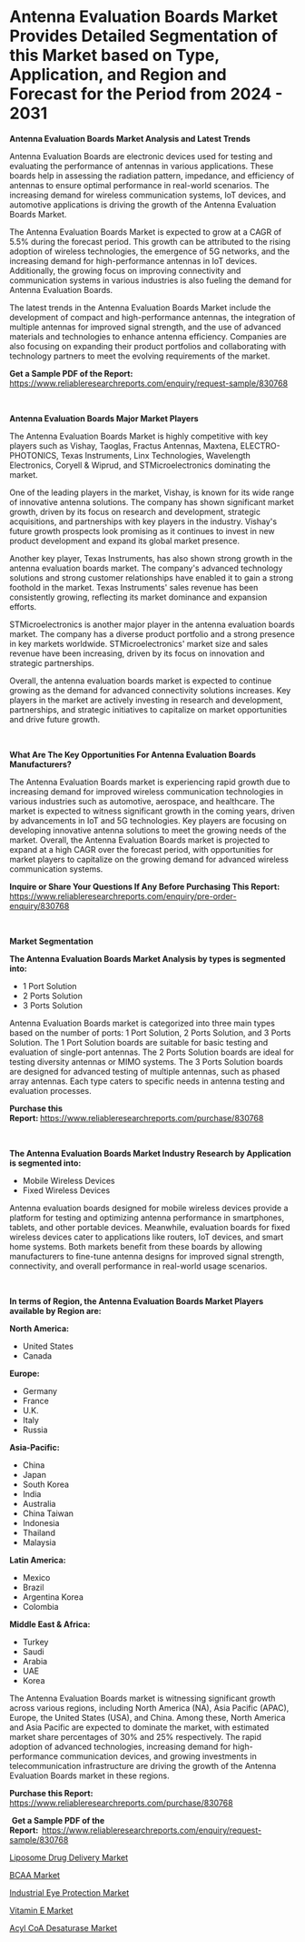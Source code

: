 <p><h1>Antenna Evaluation Boards Market Provides Detailed Segmentation of this Market based on Type, Application, and Region and Forecast for the Period from 2024 - 2031</h1></p><p><strong>Antenna Evaluation Boards Market Analysis and Latest Trends</strong></p>
<p><p>Antenna Evaluation Boards are electronic devices used for testing and evaluating the performance of antennas in various applications. These boards help in assessing the radiation pattern, impedance, and efficiency of antennas to ensure optimal performance in real-world scenarios. The increasing demand for wireless communication systems, IoT devices, and automotive applications is driving the growth of the Antenna Evaluation Boards Market.</p><p>The Antenna Evaluation Boards Market is expected to grow at a CAGR of 5.5% during the forecast period. This growth can be attributed to the rising adoption of wireless technologies, the emergence of 5G networks, and the increasing demand for high-performance antennas in IoT devices. Additionally, the growing focus on improving connectivity and communication systems in various industries is also fueling the demand for Antenna Evaluation Boards.</p><p>The latest trends in the Antenna Evaluation Boards Market include the development of compact and high-performance antennas, the integration of multiple antennas for improved signal strength, and the use of advanced materials and technologies to enhance antenna efficiency. Companies are also focusing on expanding their product portfolios and collaborating with technology partners to meet the evolving requirements of the market.</p></p>
<p><strong>Get a Sample PDF of the Report:&nbsp;</strong> <a href="https://www.reliableresearchreports.com/enquiry/request-sample/830768">https://www.reliableresearchreports.com/enquiry/request-sample/830768</a></p>
<p>&nbsp;</p>
<p><strong>Antenna Evaluation Boards Major Market Players</strong></p>
<p><p>The Antenna Evaluation Boards Market is highly competitive with key players such as Vishay, Taoglas, Fractus Antennas, Maxtena, ELECTRO-PHOTONICS, Texas Instruments, Linx Technologies, Wavelength Electronics, Coryell & Wiprud, and STMicroelectronics dominating the market.</p><p>One of the leading players in the market, Vishay, is known for its wide range of innovative antenna solutions. The company has shown significant market growth, driven by its focus on research and development, strategic acquisitions, and partnerships with key players in the industry. Vishay's future growth prospects look promising as it continues to invest in new product development and expand its global market presence.</p><p>Another key player, Texas Instruments, has also shown strong growth in the antenna evaluation boards market. The company's advanced technology solutions and strong customer relationships have enabled it to gain a strong foothold in the market. Texas Instruments' sales revenue has been consistently growing, reflecting its market dominance and expansion efforts.</p><p>STMicroelectronics is another major player in the antenna evaluation boards market. The company has a diverse product portfolio and a strong presence in key markets worldwide. STMicroelectronics' market size and sales revenue have been increasing, driven by its focus on innovation and strategic partnerships.</p><p>Overall, the antenna evaluation boards market is expected to continue growing as the demand for advanced connectivity solutions increases. Key players in the market are actively investing in research and development, partnerships, and strategic initiatives to capitalize on market opportunities and drive future growth.</p></p>
<p>&nbsp;</p>
<p><strong>What Are The Key Opportunities For Antenna Evaluation Boards Manufacturers?</strong></p>
<p><p>The Antenna Evaluation Boards market is experiencing rapid growth due to increasing demand for improved wireless communication technologies in various industries such as automotive, aerospace, and healthcare. The market is expected to witness significant growth in the coming years, driven by advancements in IoT and 5G technologies. Key players are focusing on developing innovative antenna solutions to meet the growing needs of the market. Overall, the Antenna Evaluation Boards market is projected to expand at a high CAGR over the forecast period, with opportunities for market players to capitalize on the growing demand for advanced wireless communication systems.</p></p>
<p><strong>Inquire or Share Your Questions If Any Before Purchasing This Report:</strong> <a href="https://www.reliableresearchreports.com/enquiry/pre-order-enquiry/830768">https://www.reliableresearchreports.com/enquiry/pre-order-enquiry/830768</a></p>
<p>&nbsp;</p>
<p><strong>Market Segmentation</strong></p>
<p><strong>The Antenna Evaluation Boards Market Analysis by types is segmented into:</strong></p>
<p><ul><li>1 Port Solution</li><li>2 Ports Solution</li><li>3 Ports Solution</li></ul></p>
<p><p>Antenna Evaluation Boards market is categorized into three main types based on the number of ports: 1 Port Solution, 2 Ports Solution, and 3 Ports Solution. The 1 Port Solution boards are suitable for basic testing and evaluation of single-port antennas. The 2 Ports Solution boards are ideal for testing diversity antennas or MIMO systems. The 3 Ports Solution boards are designed for advanced testing of multiple antennas, such as phased array antennas. Each type caters to specific needs in antenna testing and evaluation processes.</p></p>
<p><strong>Purchase this Report:&nbsp;</strong><a href="https://www.reliableresearchreports.com/purchase/830768">https://www.reliableresearchreports.com/purchase/830768</a></p>
<p>&nbsp;</p>
<p><strong>The Antenna Evaluation Boards Market Industry Research by Application is segmented into:</strong></p>
<p><ul><li>Mobile Wireless Devices</li><li>Fixed Wireless Devices</li></ul></p>
<p><p>Antenna evaluation boards designed for mobile wireless devices provide a platform for testing and optimizing antenna performance in smartphones, tablets, and other portable devices. Meanwhile, evaluation boards for fixed wireless devices cater to applications like routers, IoT devices, and smart home systems. Both markets benefit from these boards by allowing manufacturers to fine-tune antenna designs for improved signal strength, connectivity, and overall performance in real-world usage scenarios.</p></p>
<p>&nbsp;</p>
<p><strong>In terms of Region, the Antenna Evaluation Boards Market Players available by Region are:</strong></p>
<p>
    <p> <strong> North America: </strong>
        <ul>
            <li>United States</li>
            <li>Canada</li>
        </ul>
        </p> 
    <p> <strong> Europe: </strong>
        <ul>
            <li>Germany</li>
            <li>France</li>
            <li>U.K.</li>
            <li>Italy</li>
            <li>Russia</li>
        </ul>
        </p> 
    <p> <strong> Asia-Pacific: </strong>
        <ul>
            <li>China</li>
            <li>Japan</li>
            <li>South Korea</li>
            <li>India</li>
            <li>Australia</li>
            <li>China Taiwan</li>
            <li>Indonesia</li>
            <li>Thailand</li>
            <li>Malaysia</li>
        </ul>
        </p> 
    <p> <strong> Latin America: </strong>
        <ul>
            <li>Mexico</li>
            <li>Brazil</li>
            <li>Argentina Korea</li>
            <li>Colombia</li>
        </ul>
        </p> 
    <p> <strong> Middle East & Africa: </strong>
        <ul>
            <li>Turkey</li>
            <li>Saudi</li>
            <li>Arabia</li>
            <li>UAE</li>
            <li>Korea</li>
        </ul>
    </p>
    </p>
<p><p>The Antenna Evaluation Boards market is witnessing significant growth across various regions, including North America (NA), Asia Pacific (APAC), Europe, the United States (USA), and China. Among these, North America and Asia Pacific are expected to dominate the market, with estimated market share percentages of 30% and 25% respectively. The rapid adoption of advanced technologies, increasing demand for high-performance communication devices, and growing investments in telecommunication infrastructure are driving the growth of the Antenna Evaluation Boards market in these regions.</p></p>
<p><strong>Purchase this Report: </strong><a href="https://www.reliableresearchreports.com/purchase/830768">https://www.reliableresearchreports.com/purchase/830768</a></p>
<p>&nbsp;<strong>Get a Sample PDF of the Report:&nbsp;&nbsp;</strong><a href="https://www.reliableresearchreports.com/enquiry/request-sample/830768">https://www.reliableresearchreports.com/enquiry/request-sample/830768</a></p>
<p><strong></strong></p>
<p><p><a href="https://medium.com/@chiragreportprime3/liposome-drug-delivery-market-furnishes-information-on-market-share-market-trends-and-market-0a19e9b90ab6">Liposome Drug Delivery Market</a></p><p><a href="https://medium.com/@chiragreportprime3/bcaa-market-comprehensive-assessment-by-type-application-and-geography-43d63d9f2424">BCAA Market</a></p><p><a href="https://medium.com/@chiragreportprime3/industrial-eye-protection-market-exploring-market-share-market-trends-and-future-growth-d23308b04525">Industrial Eye Protection Market</a></p><p><a href="https://medium.com/@chiragreportprime3/vitamin-e-nbsp-market-focuses-on-market-share-size-and-projected-forecast-till-2031-71bd8c575d4d">Vitamin E Market</a></p><p><a href="https://medium.com/@chiragreportprime3/acyl-coa-desaturase-market-size-and-market-trends-complete-industry-overview-2024-to-2031-7c2a9b069ce6">Acyl CoA Desaturase Market</a></p></p>
